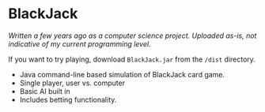 # BlackJack

_Written a few years ago as a computer science project. Uploaded as-is, not indicative of my current programming level._

If you want to try playing, download `BlackJack.jar` from the `/dist` directory.

* Java command-line based simulation of BlackJack card game.
* Single player, user vs. computer
 * Basic AI built in
* Includes betting functionality.